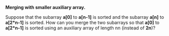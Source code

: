 **Merging with smaller auxiliary array.**
  
Suppose that the subarray **a[0]** to **a[n-1]** is sorted and the subarray **a[n]** to **a[2*n-1]** is sorted. How can you merge the two subarrays so that **a[0]** to **a[2*n-1]** is sorted using an auxiliary array of length nn (instead of **2n**)?
  